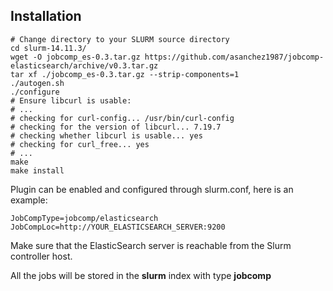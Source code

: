 ## Installation

    # Change directory to your SLURM source directory
    cd slurm-14.11.3/
    wget -O jobcomp_es-0.3.tar.gz https://github.com/asanchez1987/jobcomp-elasticsearch/archive/v0.3.tar.gz
    tar xf ./jobcomp_es-0.3.tar.gz --strip-components=1
    ./autogen.sh
    ./configure
    # Ensure libcurl is usable:
    # ...
    # checking for curl-config... /usr/bin/curl-config
    # checking for the version of libcurl... 7.19.7
    # checking whether libcurl is usable... yes
    # checking for curl_free... yes
    # ...
    make
    make install


Plugin can be enabled and configured through slurm.conf, here is an example:

    JobCompType=jobcomp/elasticsearch
    JobCompLoc=http://YOUR_ELASTICSEARCH_SERVER:9200

Make sure that the ElasticSearch server is reachable from the Slurm controller host.

All the jobs will be stored in the **slurm** index with type **jobcomp**

